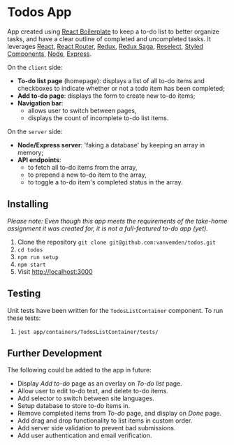 # Todos App

App created using [React Boilerplate](https://www.reactboilerplate.com/) to keep a to-do list to better organize tasks, and have a clear outline of completed and uncompleted tasks. It leverages [React](https://reactjs.org/), [React Router](https://www.npmjs.com/package/react-router), [Redux](https://redux.js.org/), [Redux Saga](https://redux-saga.js.org/), [Reselect](https://github.com/reduxjs/reselect), [Styled Components](https://styled-components.com/), [Node](https://nodejs.org/en/docs/), [Express](https://expressjs.com/).

On the `client` side:

* __To-do list page__ (homepage): displays a list of all to-do items and checkboxes to indicate whether or not a todo item has been completed;
* __Add to-do page__: displays the form to create new to-do items;
* __Navigation bar__:
  * allows user to switch between pages,
  * displays the count of incomplete to-do list items.

On the `server` side:

* __Node/Express server__: 'faking a database' by keeping an array in memory;
* __API endpoints__:
  * to fetch all to-do items from the array,
  * to prepend a new to-do item to the array,
  * to toggle a to-do item's completed status in the array.

## Installing

_Please note: Even though this app meets the requirements of the take-home assignment it was created for, it is not a full-featured to-do app (yet)._

1. Clone the repository `git clone git@github.com:vanvemden/todos.git`
2. `cd todos`
3. `npm run setup`
4. `npm start`
5. Visit [http://localhost:3000](http://localhost:3000)

## Testing

Unit tests have been written for the `TodosListContainer` component. To run these tests:

1. `jest app/containers/TodosListContainer/tests/`

## Further Development

The following could be added to the app in future:

* Display _Add to-do_ page as an overlay on _To-do list_ page.
* Allow user to edit to-do text, and delete to-do items.
* Add selector to switch between site languages.
* Setup database to store to-do items in.
* Remove completed items from _To-do_ page, and display on _Done_ page.
* Add drag and drop functionality to list items in custom order.
* Add server side validation to prevent bad submissions.
* Add user authentication and email verification.
